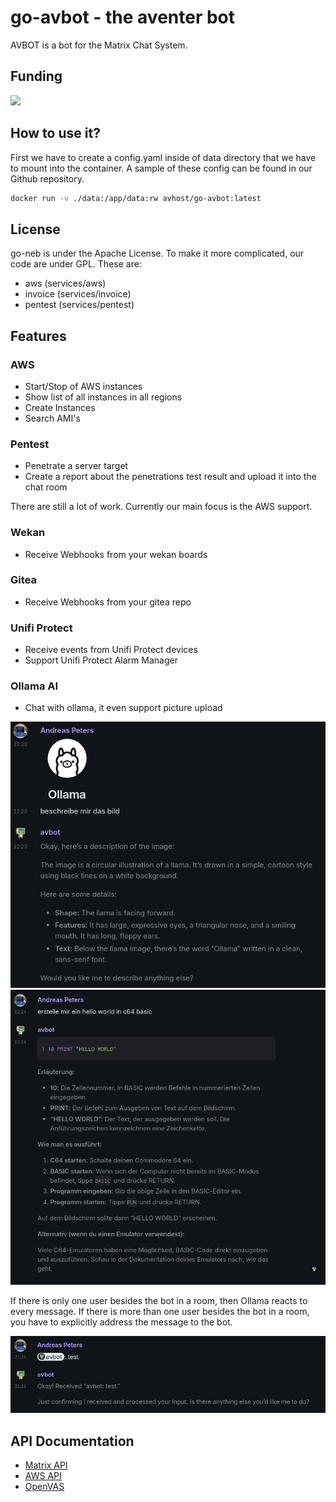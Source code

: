 # go-avbot - the aventer bot

AVBOT is a bot for the Matrix Chat System.


## Funding

[![](https://www.paypalobjects.com/en_US/i/btn/btn_donateCC_LG.gif)](https://www.paypal.com/donate/?hosted_button_id=H553XE4QJ9GJ8)

## How to use it?

First we have to create a config.yaml inside of data directory that we have to mount into the container. A sample of these config can be found in our Github repository.

```bash
docker run -v ./data:/app/data:rw avhost/go-avbot:latest
```

## License

go-neb is under the Apache License. To make it more complicated, our code are under GPL. These are:

- aws (services/aws)
- invoice (services/invoice)
- pentest (services/pentest)

## Features

### AWS

- Start/Stop of AWS instances
- Show list of all instances in all regions
- Create Instances
- Search AMI's

### Pentest

- Penetrate a server target
- Create a report about the penetrations test result and upload it into the chat room

There are still a lot of work. Currently our main focus is the AWS support.

### Wekan

- Receive Webhooks from your wekan boards

### Gitea

- Receive Webhooks from your gitea repo

### Unifi Protect

- Receive events from Unifi Protect devices
- Support Unifi Protect Alarm Manager

### Ollama AI

- Chat with ollama, it even support picture upload

![clipboard_20250417122305.bmp](vx_images/clipboard_20250417122305.bmp)
![clipboard_20250417122430.bmp](vx_images/clipboard_20250417122430.bmp)

If there is only one user besides the bot in a room, then Ollama reacts to every message.
If there is more than one user besides the bot in a room, you have to explicitly
address the message to the bot.

![clipboard_20250709213451.bmp](vx_images/clipboard_20250709213451.bmp)

## API Documentation

- [Matrix API](https://www.matrix.org/docs/spec/r0.0.0/client_server.html)
- [AWS API](https://docs.aws.amazon.com/sdk-for-go/v1/developer-guide/setting-up.html)
- [OpenVAS](https://docs.greenbone.net/API/GMP/gmp-20.08.html)
